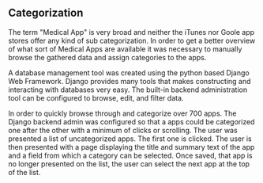 ## Categorization

The term "Medical App" is very broad and neither the iTunes nor Goole app stores offer any kind of sub categorization. In order to get a better overview of what sort of Medical Apps are available it was necessary to manually browse the gathered data and assign categories to the apps.

A database management tool was created using the python based Django Web Framework. Django provides many tools that makes constructing and interacting with databases very easy. The built-in backend administration tool can be configured to browse, edit, and filter data. 

In order to quickly browse through and categorize over 700 apps. The Django backend admin was configured so that a apps could be categorized one after the other with a minimum of clicks or scrolling. The user was presented a list of uncategorized apps. The first one is clicked. The user is then presented with a page displaying the title and summary text of the app and a field from which a category can be selected. Once saved, that app is no longer presented on the list, the user can select the next app at the top of the list.



